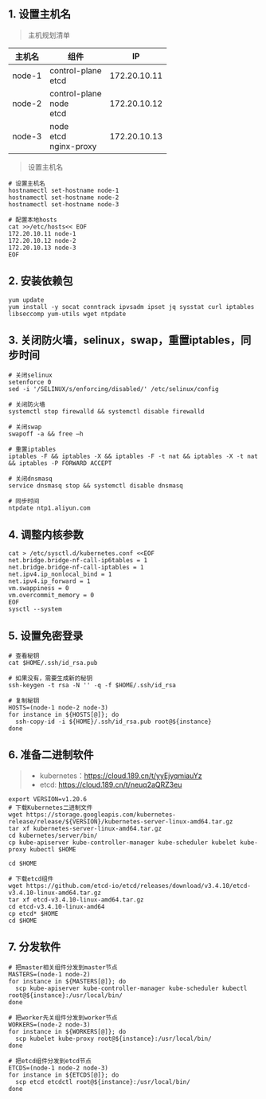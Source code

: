 ## 1. 设置主机名

>主机规划清单

| 主机名 | 组件                          | IP           |
| ------ | ----------------------------- | ------------ |
| node-1 | control-plane<br>etcd         | 172.20.10.11 |
| node-2 | control-plane<br>node<br>etcd | 172.20.10.12 |
| node-3 | node<br>etcd<br>nginx-proxy   | 172.20.10.13 |

>设置主机名

```shell
# 设置主机名
hostnamectl set-hostname node-1
hostnamectl set-hostname node-2
hostnamectl set-hostname node-3

# 配置本地hosts
cat >>/etc/hosts<< EOF
172.20.10.11 node-1
172.20.10.12 node-2
172.20.10.13 node-3
EOF
```

## 2. 安装依赖包

```shell
yum update
yum install -y socat conntrack ipvsadm ipset jq sysstat curl iptables libseccomp yum-utils wget ntpdate
```

## 3. 关闭防火墙，selinux，swap，重置iptables，同步时间

```shell
# 关闭selinux
setenforce 0
sed -i '/SELINUX/s/enforcing/disabled/' /etc/selinux/config

# 关闭防火墙
systemctl stop firewalld && systemctl disable firewalld

# 关闭swap
swapoff -a && free –h

# 重置iptables
iptables -F && iptables -X && iptables -F -t nat && iptables -X -t nat && iptables -P FORWARD ACCEPT

# 关闭dnsmasq
service dnsmasq stop && systemctl disable dnsmasq

# 同步时间
ntpdate ntp1.aliyun.com

```

## 4. 调整内核参数

```shell
cat > /etc/sysctl.d/kubernetes.conf <<EOF
net.bridge.bridge-nf-call-ip6tables = 1
net.bridge.bridge-nf-call-iptables = 1
net.ipv4.ip_nonlocal_bind = 1
net.ipv4.ip_forward = 1
vm.swappiness = 0
vm.overcommit_memory = 0
EOF
sysctl --system
```

## 5. 设置免密登录

```shell
# 查看秘钥
cat $HOME/.ssh/id_rsa.pub

# 如果没有，需要生成新的秘钥
ssh-keygen -t rsa -N '' -q -f $HOME/.ssh/id_rsa

# 复制秘钥
HOSTS=(node-1 node-2 node-3)
for instance in ${HOSTS[@]}; do
  ssh-copy-id -i ${HOME}/.ssh/id_rsa.pub root@${instance}
done
```

## 6. 准备二进制软件

>- kubernetes：https://cloud.189.cn/t/yyEjyqmiauYz
>- etcd: https://cloud.189.cn/t/neuq2aQRZ3eu

```shell
export VERSION=v1.20.6
# 下载Kubernetes二进制文件
wget https://storage.googleapis.com/kubernetes-release/release/${VERSION}/kubernetes-server-linux-amd64.tar.gz
tar xf kubernetes-server-linux-amd64.tar.gz
cd kubernetes/server/bin/
cp kube-apiserver kube-controller-manager kube-scheduler kubelet kube-proxy kubectl $HOME

cd $HOME

# 下载etcd组件
wget https://github.com/etcd-io/etcd/releases/download/v3.4.10/etcd-v3.4.10-linux-amd64.tar.gz
tar xf etcd-v3.4.10-linux-amd64.tar.gz
cd etcd-v3.4.10-linux-amd64
cp etcd* $HOME
cd $HOME

```

## 7. 分发软件

```shell
# 把master相关组件分发到master节点
MASTERS=(node-1 node-2)
for instance in ${MASTERS[@]}; do
  scp kube-apiserver kube-controller-manager kube-scheduler kubectl root@${instance}:/usr/local/bin/
done

# 把worker先关组件分发到worker节点
WORKERS=(node-2 node-3)
for instance in ${WORKERS[@]}; do
  scp kubelet kube-proxy root@${instance}:/usr/local/bin/
done

# 把etcd组件分发到etcd节点
ETCDS=(node-1 node-2 node-3)
for instance in ${ETCDS[@]}; do
  scp etcd etcdctl root@${instance}:/usr/local/bin/
done
```